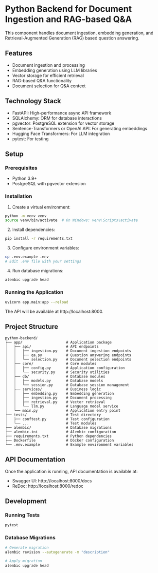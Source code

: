 # Python Backend for Document Ingestion and RAG-based Q&A

This component handles document ingestion, embedding generation, and Retrieval-Augmented Generation (RAG) based question answering.

## Features

- Document ingestion and processing
- Embedding generation using LLM libraries
- Vector storage for efficient retrieval
- RAG-based Q&A functionality
- Document selection for Q&A context

## Technology Stack

- FastAPI: High-performance async API framework
- SQLAlchemy: ORM for database interactions
- pgvector: PostgreSQL extension for vector storage
- Sentence-Transformers or OpenAI API: For generating embeddings
- Hugging Face Transformers: For LLM integration
- pytest: For testing

## Setup

### Prerequisites

- Python 3.9+
- PostgreSQL with pgvector extension

### Installation

1. Create a virtual environment:

```bash
python -m venv venv
source venv/bin/activate  # On Windows: venv\Scripts\activate
```

2. Install dependencies:

```bash
pip install -r requirements.txt
```

3. Configure environment variables:

```bash
cp .env.example .env
# Edit .env file with your settings
```

4. Run database migrations:

```bash
alembic upgrade head
```

### Running the Application

```bash
uvicorn app.main:app --reload
```

The API will be available at http://localhost:8000.

## Project Structure

```
python-backend/
├── app/                    # Application package
│   ├── api/                # API endpoints
│   │   ├── ingestion.py    # Document ingestion endpoints
│   │   ├── qa.py           # Question answering endpoints
│   │   └── selection.py    # Document selection endpoints
│   ├── core/               # Core modules
│   │   ├── config.py       # Application configuration
│   │   └── security.py     # Security utilities
│   ├── db/                 # Database modules
│   │   ├── models.py       # Database models
│   │   └── session.py      # Database session management
│   ├── services/           # Business logic
│   │   ├── embedding.py    # Embedding generation
│   │   ├── ingestion.py    # Document processing
│   │   ├── retrieval.py    # Vector retrieval
│   │   └── llm.py          # Language model service
│   └── main.py             # Application entry point
├── tests/                  # Test directory
│   ├── conftest.py         # Test configuration
│   └── ...                 # Test modules
├── alembic/                # Database migrations
├── alembic.ini             # Alembic configuration
├── requirements.txt        # Python dependencies
├── Dockerfile              # Docker configuration
└── .env.example            # Example environment variables
```

## API Documentation

Once the application is running, API documentation is available at:

- Swagger UI: http://localhost:8000/docs
- ReDoc: http://localhost:8000/redoc

## Development

### Running Tests

```bash
pytest
```

### Database Migrations

```bash
# Generate migration
alembic revision --autogenerate -m "description"

# Apply migration
alembic upgrade head
```
